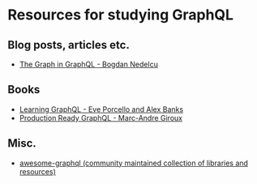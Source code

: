 # Resources for studying GraphQL

## Blog posts, articles etc.

- [The Graph in GraphQL - Bogdan Nedelcu](https://dev.to/bogdanned/the-graph-in-graphql-1l99)

## Books 

- [Learning GraphQL - Eve Porcello and Alex Banks](https://www.amazon.com/Learning-GraphQL-Declarative-Fetching-Modern/dp/1492030716/)
- [Production Ready GraphQL - Marc-Andre Giroux](https://book.productionreadygraphql.com/)

## Misc.

- [awesome-graphql (community maintained collection of libraries and resources)](https://github.com/chentsulin/awesome-graphql)
